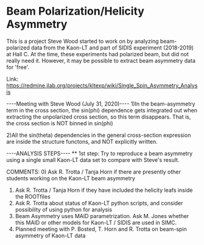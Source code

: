 # Beam Polarization/Helicity Asymmetry

This is a project Steve Wood started to work on by analyzing beam-polarized data
from the Kaon-LT and part of SIDIS experiment (2018-2019) at Hall C. At the time,
these experiments had polarized beam, but did not really need it. However, it may be
possible to extract beam asymmetry data for 'free'. 


Link: https://redmine.jlab.org/projects/kltexp/wiki/Single_Spin_Asymmetry_Analysis


----Meeting with Steve Wood (July 31, 2020)----
1)In the beam-asymmetry term in the cross section, the sin(phi) dependence gets
integrated out when extracting the unpolarized cross section, so this term
disappears. That is, the cross section is NOT binned in sin(phi)

2)All the sin(theta) dependencies in the general cross-section expression are inside
the structure functons, and NOT explicitly written.

----ANALYSIS STEPS----
** 1st step: Try to reproduce a beam asymmetry using a
single small Kaon-LT data set to compare with Steve's result.

COMMENTS:
0) Ask R. Trotta / Tanja Horn if there are presently other students working on the Kaon-LT beam asymmetry 
1) Ask R. Trotta / Tanja Horn if they have included the helicity leafs inside the ROOTfiles
2) Ask R. Trotta about status of Kaon-LT python scripts, and consider possibility of using python for analysis
3) Beam Asymmetry uses MAID parametrization. Ask M. Jones whether this MAID or other models for Kaon-LT / SIDIS are
   used in SIMC.
4) Planned meeting with P. Bosted, T. Horn and R. Trotta on beam-spin asymmetry of Kaon-LT data